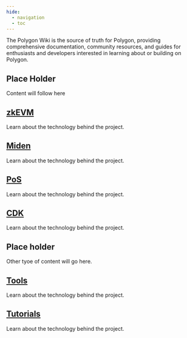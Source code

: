 ```yaml
---
hide:
  - navigation
  - toc
---
```


The Polygon Wiki is the source of truth for Polygon, providing comprehensive documentation, community resources, and guides for enthusiasts and developers interested in learning about or building on Polygon.

## Place Holder

Content will follow here

<div class="section-nav">

 <div class="section-nav-item" style="background-image:url(/img/section-nav/technology.png)">
  <a href="zkEVM"><h2>zkEVM</h2></a>
  <p>Learn about the technology behind the project.</p>
 </div>

 <div class="section-nav-item" style="background-image:url(/img/section-nav/miden.png)">
  <a href="miden"><h2>Miden</h2></a>
  <p>Learn about the technology behind the project.</p>
 </div>

 <div class="section-nav-item" style="background-image:url(/img/section-nav/pos.png)">
  <a href="pos"><h2>PoS</h2></a>
  <p>Learn about the technology behind the project.</p>
 </div>

 <div class="section-nav-item" style="background-image:url(/img/section-nav/cdk.png)">
  <a href="cdk"><h2>CDK</h2></a>
  <p>Learn about the technology behind the project.</p>
 </div>

</div>

## Place holder

Other tyoe of content will go here.

<div class="section-nav">

 <div class="section-nav-item" style="background-image:url(/img/section-nav/tools.png)">
  <a href="tools"><h2>Tools</h2></a>
  <p>Learn about the technology behind the project.</p>
 </div>

 <div class="section-nav-item" style="background-image:url(/img/section-nav/tutorials.png)">
  <a href="tutorials"><h2>Tutorials</h2></a>
  <p>Learn about the technology behind the project.</p>
 </div>
</div>
